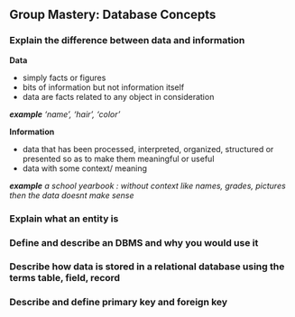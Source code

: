 ## Group Mastery: Database Concepts


### Explain the difference between data and information

**Data**
- simply facts or figures
- bits of information but not information itself
- data are facts related to any object in consideration

***example*** *‘name’, ‘hair’, ‘color’*

**Information**
- data that has been processed, interpreted, organized, structured or presented so as to make them meaningful or useful
- data with some context/ meaning

***example*** *a school yearbook : without context like names, grades, pictures then the data doesnt make sense*

### Explain what an entity is



### Define and describe an DBMS and why you would use it



### Describe how data is stored in a relational database using the terms table, field, record



### Describe and define primary key and foreign key
